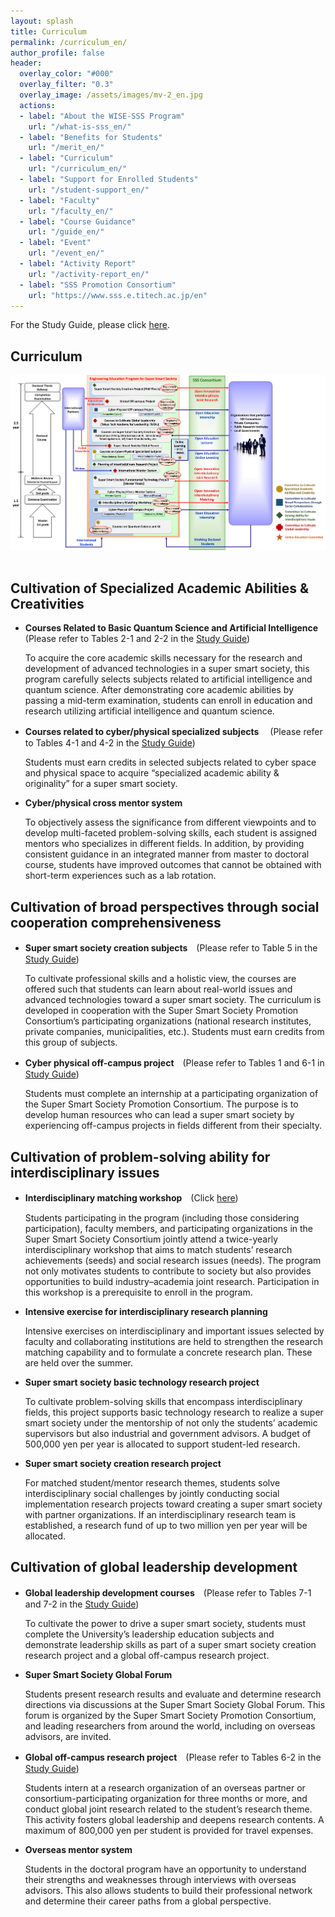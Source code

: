 ```yaml
---
layout: splash
title: Curriculum
permalink: /curriculum_en/
author_profile: false
header:
  overlay_color: "#000"
  overlay_filter: "0.3"
  overlay_image: /assets/images/mv-2_en.jpg
  actions:
  - label: "About the WISE-SSS Program"
    url: "/what-is-sss_en/"
  - label: "Benefits for Students"
    url: "/merit_en/"
  - label: "Curriculum"
    url: "/curriculum_en/"
  - label: "Support for Enrolled Students"
    url: "/student-support_en/"
  - label: "Faculty"
    url: "/faculty_en/"
  - label: "Course Guidance"
    url: "/guide_en/"
  - label: "Event"
    url: "/event_en/"
  - label: "Activity Report"
    url: "/activity-report_en/"
  - label: "SSS Promotion Consortium"
    url: "https://www.sss.e.titech.ac.jp/en"
---
```

For the Study Guide, please click [here](/doc/Guide_SSS_en.pdf).

## Curriculum

<div style="text-align:center"><img src="/assets/images/curriculum (002).jpg" /></div><br>

## Cultivation of Specialized Academic Abilities & Creativities

* **Courses Related to Basic Quantum Science and Artificial Intelligence**  (Please refer to Tables 2-1 and 2-2 in the [Study Guide](/doc/Guide_SSS_en.pdf))

  To acquire the core academic skills necessary for the research and development of advanced technologies in a super smart society, this program carefully selects subjects related to artificial intelligence and quantum science. After demonstrating core academic abilities by passing a mid-term examination, students can enroll in education and research utilizing artificial intelligence and quantum science.

* **Courses related to cyber/physical specialized subjects** 　(Please refer to Tables 4-1 and 4-2 in the [Study Guide](/doc/Guide_SSS_en.pdf))

  Students must earn credits in selected subjects related to cyber space and physical space to acquire “specialized academic ability & originality” for a super smart society.

* **Cyber/physical cross mentor system**

  To objectively assess the significance from different viewpoints and to develop multi-faceted problem-solving skills, each student is assigned mentors who specializes in different fields. In addition, by providing consistent guidance in an integrated manner from master to doctoral course, students have improved outcomes that cannot be obtained with short-term experiences such as a lab rotation.

## Cultivation of broad perspectives through social cooperation comprehensiveness

* **Super smart society creation subjects**　(Please refer to Table 5 in the [Study Guide](/doc/Guide_SSS_en.pdf))

  To cultivate professional skills and a holistic view, the courses are offered such that students can learn about real-world issues and advanced technologies toward a super smart society. The curriculum is developed in cooperation with the Super Smart Society Promotion Consortium’s participating organizations (national research institutes, private companies, municipalities, etc.). Students must earn credits from this group of subjects.

* **Cyber physical off-campus project**　(Please refer to Tables 1 and 6-1 in [Study Guide](/doc/Guide_SSS_en.pdf))

  Students must complete an internship at a participating organization of the Super Smart Society Promotion Consortium. The purpose is to develop human resources who can lead a super smart society by experiencing off-campus projects in fields different from their specialty.


## Cultivation of problem-solving ability for interdisciplinary issues

* **Interdisciplinary matching workshop**　(Click [here](https://www.sss.e.titech.ac.jp/event-sss-matching-ws-20191108/))

  Students participating in the program (including those considering participation), faculty members, and participating organizations in the Super Smart Society Consortium jointly attend a twice-yearly interdisciplinary workshop that aims to match students’ research achievements (seeds) and social research issues (needs). The program not only motivates students to contribute to society but also provides opportunities to build industry–academia joint research. Participation in this workshop is a prerequisite to enroll in the program.

* **Intensive exercise for interdisciplinary research planning**

  Intensive exercises on interdisciplinary and important issues selected by faculty and collaborating institutions are held to strengthen the research matching capability and to formulate a concrete research plan. These are held over the summer.

* **Super smart society basic technology research project**

  To cultivate problem-solving skills that encompass interdisciplinary fields, this project supports basic technology research to realize a super smart society under the mentorship of not only the students’ academic supervisors but also industrial and government advisors. A budget of 500,000 yen per year is allocated to support student-led research.

* **Super smart society creation research project**

  For matched student/mentor research themes, students solve interdisciplinary social challenges by jointly conducting social implementation research projects toward creating a super smart society with partner organizations. If an interdisciplinary research team is established, a research fund of up to two million yen per year will be allocated.

## Cultivation of global leadership development

* **Global leadership development courses**　(Please refer to Tables 7-1 and 7-2 in the [Study Guide](/doc/Guide_SSS_en.pdf))

  To cultivate the power to drive a super smart society, students must complete the University’s leadership education subjects and demonstrate leadership skills as part of a super smart society creation research project and a global off-campus research project.

* **Super Smart Society Global Forum**

  Students present research results and evaluate and determine research directions via discussions at the Super Smart Society Global Forum. This forum is organized by the Super Smart Society Promotion Consortium, and leading researchers from around the world, including on overseas advisors, are invited.

* **Global off-campus research project**　(Please refer to Tables 6-2 in the [Study Guide](/doc/Guide_SSS_en.pdf))

   Students intern at a research organization of an overseas partner or consortium-participating organization for three months or more, and conduct global joint research related to the student’s research theme. This activity fosters global leadership and deepens research contents. A maximum of 800,000 yen per student is provided for travel expenses.

* **Overseas mentor system**

  Students in the doctoral program have an opportunity to understand their strengths and weaknesses through interviews with overseas advisors. This also allows students to build their professional network and determine their career paths from a global perspective.
